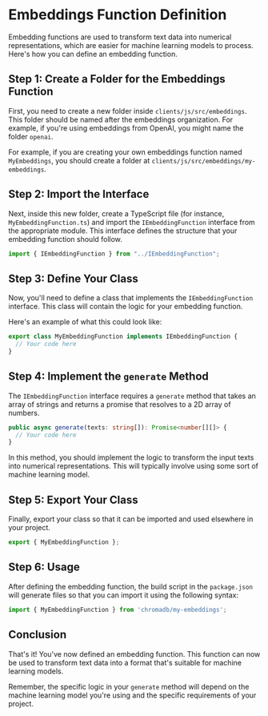 # Embeddings Function Definition

Embedding functions are used to transform text data into numerical representations, which are easier for machine learning models to process. Here's how you can define an embedding function.

## Step 1: Create a Folder for the Embeddings Function

First, you need to create a new folder inside `clients/js/src/embeddings`. This folder should be named after the embeddings organization. For example, if you're using embeddings from OpenAI, you might name the folder `openai`. 

For example, if you are creating your own embeddings function named `MyEmbeddings`, you should create a folder at `clients/js/src/embeddings/my-embeddings`.

## Step 2: Import the Interface

Next, inside this new folder, create a TypeScript file (for instance, `MyEmbeddingFunction.ts`) and import the `IEmbeddingFunction` interface from the appropriate module. This interface defines the structure that your embedding function should follow.

```typescript
import { IEmbeddingFunction } from "../IEmbeddingFunction";
```

## Step 3: Define Your Class

Now, you'll need to define a class that implements the `IEmbeddingFunction` interface. This class will contain the logic for your embedding function.

Here's an example of what this could look like:

```typescript
export class MyEmbeddingFunction implements IEmbeddingFunction {
  // Your code here
}
```

## Step 4: Implement the `generate` Method

The `IEmbeddingFunction` interface requires a `generate` method that takes an array of strings and returns a promise that resolves to a 2D array of numbers.

```typescript
public async generate(texts: string[]): Promise<number[][]> {
  // Your code here
}
```

In this method, you should implement the logic to transform the input texts into numerical representations. This will typically involve using some sort of machine learning model.

## Step 5: Export Your Class

Finally, export your class so that it can be imported and used elsewhere in your project.

```typescript
export { MyEmbeddingFunction };
```

## Step 6: Usage

After defining the embedding function, the build script in the `package.json` will generate files so that you can import it using the following syntax:

```typescript
import { MyEmbeddingFunction } from 'chromadb/my-embeddings';
```

## Conclusion

That's it! You've now defined an embedding function. This function can now be used to transform text data into a format that's suitable for machine learning models.

Remember, the specific logic in your `generate` method will depend on the machine learning model you're using and the specific requirements of your project.